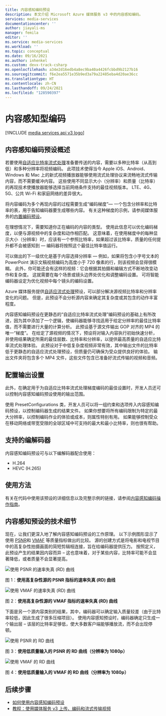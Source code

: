 ```yaml
---
title: 内容感知编码预设
description: 本文介绍 Microsoft Azure 媒体服务 v3 中的内容感知编码。
services: media-services
documentationcenter: ''
author: jiayali-ms
manager: femila
editor: ''
ms.service: media-services
ms.workload: ''
ms.topic: conceptual
ms.date: 09/16/2021
ms.author: inhenkel
ms.custom: devx-track-csharp
ms.openlocfilehash: a34e2d16edb4a8ec9ba40a4426fcbbd9b2127b16
ms.sourcegitcommit: f6e2ea5571e35b9ed3a79a22485eba4d20ae36cc
ms.translationtype: HT
ms.contentlocale: zh-CN
ms.lasthandoff: 09/24/2021
ms.locfileid: "128590397"
---
```

# <a name="content-aware-encoding"></a>内容感知型编码

[!INCLUDE [media services api v3 logo](./includes/v3-hr.md)]

## <a name="overview-of-the-content-aware-encoding-preset"></a>内容感知编码预设概述

若要使用[自适应比特率流式处理](https://en.wikipedia.org/wiki/Adaptive_bitrate_streaming)准备要传送的内容，需要以多种比特率（从高到低）和多种分辨率将视频编码。 此项技术使得当今 Apple iOS、Android、Windows 和 Mac 上的新式视频播放器能够使用流式处理协议来流畅地流式传输内容，而不需要缓冲内容。 这些使用不同显示大小（分辨率）和质量（比特率）的再现技术使播放器能够选择当前网络条件支持的最佳视频版本。 LTE、4G、5G、公共 Wi-Fi 和家庭网络的差异很大。

将内容编码为多个再现内容的过程需要生成“编码梯度”— 一个包含分辨率和比特率的表，用于告知编码器要生成哪些内容。 有关这种梯度的示例，请参阅媒体服务的[内置编码预设](/rest/api/media/transforms/createorupdate#encodernamedpreset)。

在理想情况下，需要知道你正在编码的内容的类型。 使用此信息可以优化编码梯度，以便与源视频中的复杂度和动作相匹配。 这意味着，在使用梯度中的每种显示大小（分辨率）时，应该有一个参照比特率，如果超过该比特率，质量的任何提升都不会被感知到 — 编码器将按照这个最佳比特率值运行。

可以做出的下一级优化是基于内容选择分辨率 — 例如，如果将包含小字号文本的 PowerPoint 演示文稿视频编码为高度小于 720 像素的行，则该视频会显得很模糊。 此外，你可能还会有这样的视频：它会根据其拍摄和编辑方式不断地改变动作和复杂度。  这就需要在每个场景或镜头边界处优化和调整编码设置。 可将智能编码器设定为优化视频中每个镜头的编码设置。

Azure 媒体服务提供[自适应流式处理](encode-autogen-bitrate-ladder.md)预设，可以部分解决源视频比特率和分辨率变化的问题。 但是，此预设不会分析源内容来确定其复杂度或其包含的动作丰富程度。 

内容感知编码预设在更静态的“自适应比特率流式处理”编码预设的基础上有所改进，因为其中添加了一个逻辑，使编码器能够寻找适用于给定分辨率的最佳比特率值，而不需要进行大量的计算分析。 此预设基于源文件输出 GOP 对齐的 MP4 的唯一“梯度”。 在给定了源视频的情况下，预设将对输入内容执行初始快速分析，并使用结果确定所需的最佳层数、比特率和分辨率，以提供最高质量的自适应比特率流式处理体验。 此预设对于中低复杂度视频非常有效，其中输出文件的比特率低于更静态的自适应流式处理预设，但质量仍可确保为受众提供良好的体验。 输出文件夹将包含多个 MP4 文件，这些文件包含已准备好流式传输的视频和音频。

## <a name="configure-output-settings"></a>配置输出设置

此外，在确定用于为自适应比特率流式处理梯度编码的最佳设置时，开发人员还可以控制内容感知编码预设使用的输出范围。

使用 PresetConfigurations 类，开发人员可以将一组约束和选项传入内容感知编码预设，以控制编码器生成的结果文件。 如果你想要将所有编码限制为特定的最大分辨率，以控制编码作业的体验或成本，则属性特别有用。  如果能够控制受众在移动网络或带宽受限的全球区域中可支持的最大和最小比特率，则也很有帮助。

## <a name="supported-codecs"></a>支持的编解码器

内容感知编码预设可与以下编解码器配合使用：
-  H.264
-  HEVC (H.265)

## <a name="how-to-use"></a>使用方法

有关在代码中使用该预设的详细信息以及完整示例的链接，请参阅[内容感知编码操作指南](./encode-content-aware-How-to.md)。

## <a name="technical-details-on-content-aware-preset"></a>内容感知预设的技术细节

现在，让我们更深入地了解内容感知编码预设的工作原理。  以下示例图形显示了使用 [PSNR](https://en.wikipedia.org/wiki/Peak_signal-to-noise_ratio)和 [VMAF](https://en.wikipedia.org/wiki/Video_Multimethod_Assessment_Fusion) 等质量指标做出的比较。 源的创建方式是将电影和电视节目中的高复杂性拍摄画面的简短剪辑相连接，旨在给编码器提供压力。 按照定义，此预设产生的结果因内容而异 – 这也意味着，对于某些内容，比特率可能不会显著降低，或者质量不会显著提高。

![使用 PSNR 的速率失真 (RD) 曲线](media/encode-content-aware-concept/msrv1.png)

图 1：**使用高复杂性源的 PSNR 指标的速率失真 (RD) 曲线**

![使用 VMAF 的速率失真 (RD) 曲线](media/encode-content-aware-concept/msrv2.png)

图 2：**使用高复杂性源的 VMAF 指标的速率失真 (RD) 曲线**

下面是另一个源内容类别的结果，其中，编码器可以确定输入质量较差（由于比特率较低，因此生成了很多压缩项目）。 使用内容感知预设时，编码器确定只生成一个输出层 – 该层的比特率足够低，使大多数客户端能够播放流，而不会出现停顿。

![使用 PSNR 的 RD 曲线](media/encode-content-aware-concept/msrv3.png)

图 3：**使用低质量输入的 PSNR 的 RD 曲线（分辨率为 1080p）**

![使用 VMAF 的 RD 曲线](media/encode-content-aware-concept/msrv4.png)

图 4：**使用低质量输入的 VMAF 的 RD 曲线（分辨率为 1080p）**

  
## <a name="next-steps"></a>后续步骤
* [如何使用内容感知编码预设](encode-content-aware-how-to.md)
* [教程：使用媒体服务 v3 上传、编码和流式传输视频](stream-files-tutorial-with-api.md)